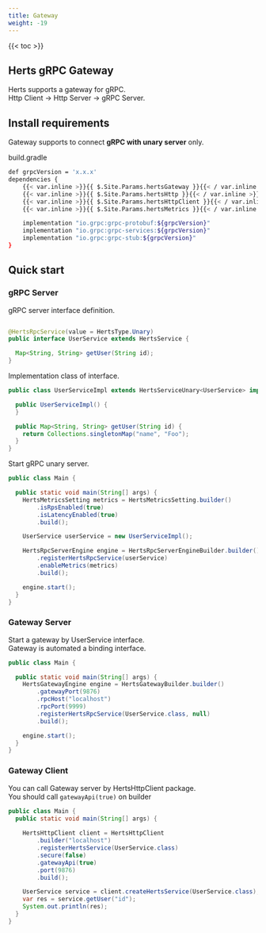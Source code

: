 ```yaml
---
title: Gateway
weight: -19
---
```


<!--more-->

{{< toc >}}

## Herts gRPC Gateway

Herts supports a gateway for gRPC.  
Http Client -> Http Server -> gRPC Server.

## Install requirements

Gateway supports to connect **gRPC with unary server** only.

build.gradle

```bash
def grpcVersion = 'x.x.x'
dependencies {
    {{< var.inline >}}{{ $.Site.Params.hertsGateway }}{{< / var.inline >}}
    {{< var.inline >}}{{ $.Site.Params.hertsHttp }}{{< / var.inline >}}
    {{< var.inline >}}{{ $.Site.Params.hertsHttpClient }}{{< / var.inline >}}
    {{< var.inline >}}{{ $.Site.Params.hertsMetrics }}{{< / var.inline >}}

    implementation "io.grpc:grpc-protobuf:${grpcVersion}"
    implementation "io.grpc:grpc-services:${grpcVersion}"
    implementation "io.grpc:grpc-stub:${grpcVersion}"
}
```

## Quick start

### gRPC Server

gRPC server interface definition.

```java

@HertsRpcService(value = HertsType.Unary)
public interface UserService extends HertsService {

  Map<String, String> getUser(String id);
}
```

Implementation class of interface.

```java
public class UserServiceImpl extends HertsServiceUnary<UserService> implements UserService {

  public UserServiceImpl() {
  }

  public Map<String, String> getUser(String id) {
    return Collections.singletonMap("name", "Foo");
  }
}
```

Start gRPC unary server.

```java
public class Main {

  public static void main(String[] args) {
    HertsMetricsSetting metrics = HertsMetricsSetting.builder()
        .isRpsEnabled(true)
        .isLatencyEnabled(true)
        .build();

    UserService userService = new UserServiceImpl();

    HertsRpcServerEngine engine = HertsRpcServerEngineBuilder.builder()
        .registerHertsRpcService(userService)
        .enableMetrics(metrics)
        .build();

    engine.start();
  }
}
```

### Gateway Server

Start a gateway by UserService interface.   
Gateway is automated a binding interface.

```java
public class Main {

  public static void main(String[] args) {
    HertsGatewayEngine engine = HertsGatewayBuilder.builder()
        .gatewayPort(9876)
        .rpcHost("localhost")
        .rpcPort(9999)
        .registerHertsRpcService(UserService.class, null)
        .build();

    engine.start();
  }
}
```

### Gateway Client

You can call Gateway server by HertsHttpClient package.  
You should call `gatewayApi(true)` on builder

```java
public class Main {
  public static void main(String[] args) {
    
    HertsHttpClient client = HertsHttpClient
        .builder("localhost")
        .registerHertsService(UserService.class)
        .secure(false)
        .gatewayApi(true) 
        .port(9876)
        .build();

    UserService service = client.createHertsService(UserService.class);
    var res = service.getUser("id");
    System.out.println(res);
  }
}
```